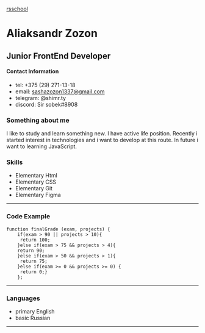 [rsschool](https://rs.school/)
# Aliaksandr Zozon
## Junior FrontEnd Developer
#### Contact Information 
* tel: +375 (29) 271-13-18
* email: sashazozon1337@gmail.com
* telegram: @shimr.ty
* discord: Sir sobek#8908
### Something about me
I like to study and learn something new. I have active life position. Recently i started interest in technologies and i want to develop at this route. In future i want to learning JavaScript.
### Skills
* Elementary Html
* Elementary CSS
* Elementary Git
* Elementary Figma
*****
### Code Example
```
function finalGrade (exam, projects) {
    if(exam > 90 || projects > 10){
     return 100;
    }else if(exam > 75 && projects > 4){
    return 90;
    }else if(exam > 50 && projects > 1){
     return 75;
    }else if(exam >= 0 && projects >= 0) {
     return 0;}
    };
```
*****
### Languages
* primary English
* basic Russian
***